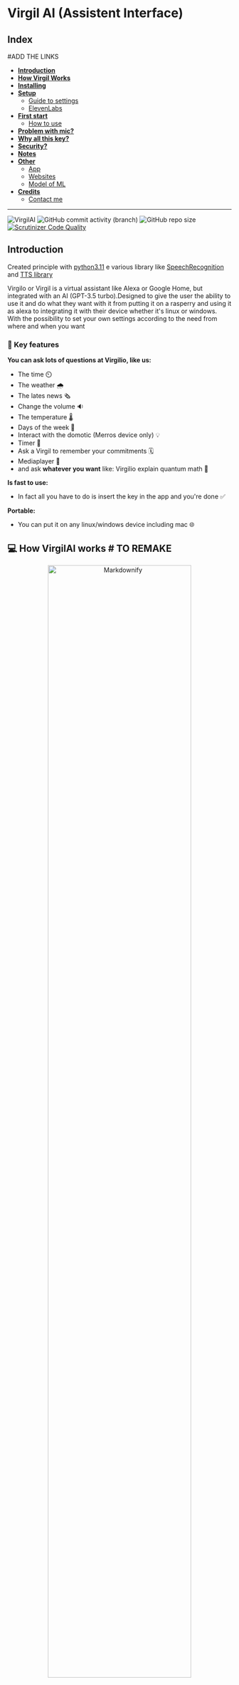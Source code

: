 # Virgil AI (Assistent Interface)

<style>
r { color: Red }
o { color: Orange }
g { color: Green }
b { color: Blue }
v { color: Purple }
c { color: Cyan }
y { color: Yellow }
</style>
## Index

#ADD THE LINKS
- **[Introduction]()**
- **[How Virgil Works]()**
- **[Installing]()**
- **[Setup]()**
    - [Guide to settings]()
    - [ElevenLabs]()
- **[First start]()**
    - [How to use]()
- **[Problem with mic?]()**
- **[Why all this key?]()**
- **[Security?]()**
- **[Notes]()**
- **[Other]()**
    - [App]()
    - [Websites]()
    - [Model of ML]()
- **[Credits]()**
    - [Contact me]()

---

![VirgilAI](https://img.shields.io/badge/2%2C1k-2%2C1k?style=for-the-badge&logo=visualstudiocode&label=Lines%20of%20code&labelColor=282a3&color=%23164773)
![GitHub commit activity (branch)](https://img.shields.io/github/commit-activity/w/Retr0100/VirgilAI?style=for-the-badge&logo=github&labelColor=%23282a3&color=%231B7F79)
![GitHub repo size](https://img.shields.io/github/repo-size/Retr0100/VirgilAI?style=for-the-badge&logo=github&labelColor=%23282a3&color=%23bd93f9)
[![Scrutinizer Code Quality](https://img.shields.io/badge/9,6-9,6?style=for-the-badge&logo=scrutinizerci&label=Scrutinizer&labelColor=282a3&color=%23008000)](https://scrutinizer-ci.com/g/Retr0100/VirgilAI/?branch=master)

## Introduction 

Created principle with [python3.11](https://www.python.org/downloads/) e various library like [SpeechRecognition ](https://pypi.org/project/SpeechRecognition/)  and [TTS library](https://pypi.org/project/gTTS/) 

Virgilo or Virgil is a virtual assistant like Alexa or Google Home, but integrated with an AI (GPT-3.5 turbo).Designed to give the user the ability to use it and do what they want with it from putting it on a rasperry and using it as alexa to integrating it with their device whether it's linux or windows. With the possibility to set your own settings according to the need from where and when you want

### 🔑 Key features
**You can ask lots of questions at Virgilio, like us:**
- The time ⏲️
- The weather 🌧️
- The lates news 🗞️
- Change the volume 🔉
- The temperature 🌡️
- Days of the week 📆
- Interact with the domotic (Merros device only) 💡
- Timer 🔂
- Ask a Virgil to remember your commitments 🗓️
- Mediaplayer 🎵
- and ask **whatever you want** like: Virgilio explain quantum math 🤖
  
**Is fast to use:**
- In fact all you have to do is insert the key in the app and you're done ✅
  
**Portable:**
- You can put it on any linux/windows device including mac 🌐


## 💻 How VirgilAI works  # TO REMAKE
<p align="center">
 <img src="asset/DiagrammaAI.svg" alt="Markdownify" width ="80%" >
</p>




## 📋 Installing 


### Obligatory prerequisites 

 - <c>Python 3.11>=</c>
 - <c>Key of GPT3.5>=</c>

### Installation 

1. The first part of the installation is to **download** all the files from the repository
   - command linee ```git clone https://github.com/Retr0100/VirgilApp.git```
   - or download the zip
2. Now we need the **api** (for now i am not rich and i do not pay for everything) so
 we are need of 3 api keys (the keys marked with * **are mandatory** for operation)
   - <y>API for OpenAI and GPT</y>, 
          i recommend this [video tutorial](https://www.youtube.com/watch?v=u-LeLPBZr2k) *
   - <y>API for Merros</y> (domotic socket),
          just create a [Merros account](https://www.meross.com/en-gc) and insert the credential 
   - <y>API for ElevenLabs</y>
       This API is not required, but if you want a [BEST EXPERIENCE](https://elevenlabs.io/speech-synthesis) i raccomand you to get

1. When you have all the keys/accounts, save them on any file

   

## Notes ❗ #TO  UPDATE

<r>**THIS IS NOT OBBLIGATORY.**</r>  
 Before the user on Linux (preferably, but also on Windows it would not be) create an enviroment with venv ```python -m venv name_enviroment``` after writing ```source name_enviroment/bin/activate```.
 Now you can install all the dependencies without putting your PC at risk. 
 To close the environment, just run ```deactivate```.
 If you use the enviroment try Virgil only whith the text interface 

## 📖 Setup
### When you have installed and downloaded the API you can start setup Virgilio 🥡
 1. Open a terminal to the directory VirgilAI/setup run the command ` pip install -r requirements.txt ` this install some requirements for run the setup file
 2. Now still in the VirgilAI folder, run the command `python or python3 setup.py`
 3. Once we have finished setting up the environment through the setup programme, we can run virgilio **BUT BEWARE THERE ARE SO MANY OTHER THINGS WE CAN SET**
   
### 📚 Guide to **LOCAL** setting #

- **<g>Virgil settings</g>**
   - <o>**Launch Startup**</o>: The programme will be started every time the PC is started.
   - **<o>Default interface type**</o>: You can choose whether to start virgilio with a text or voice interface by default (if you do not wish to set a default interface, you will be asked each time).
   - **<o>Run without console (background)**</o>: Virgil will be started and run in the background, without a console (This option is only available if voice intercom is used).
 - <g>**Debug settings** (You can also ignore them)</g>
   - **<o>Debug level**</o>: You can decide which debug level can be displayed on the screen by default it is set to info (So all logs above and equal to info will be shown, at first not advisable)
   - **<o>Write in file**</o>: Scrittura dei logs in un file (Se saranno scritti un in file non verranno visualizzati a schermo)


### 📚 Guide to **ONLINE** setting #

<o>**Difference between online and local settings**</o>

- <g>**Local**</g>: Local settings are obviously not synchronised on each device and will have to be setup for each environment, and some settings such as debugging settings can be set directly from code and without too much effort 
- <g>**Online**</g>:Online settings will be synchronised on each device but can only and only be changed via the APP, which unfortunately is only available for android. 

```
// THE VALUES ON THE JSON ARE THE DEFAULT
{
    "language": "it", //The launguage for now is useless sorry
    "wordActivation": "Virgilio", //The word on Virgil can Activate
    "volume": "100.0", // Set the start volume of Virgil
    "city": "Salerno", // City default for the Meteo
    "operation_timeout": "3", // Listening time if you don't tal 
    "dynamic_energy_threshold": "true", // Automatic and dynamic microphone sensitivity
    "energy_threshold": "3500", //Sensitivy of microphone                                     
    "elevenlabs": "aaaaaaaaaaaaaaaaaaaaaaaaaaaaaaaa", //Key for elevenlabs                  
    "openAI": "sk-aaaaaaaaaaaaaaaaaaaaaaaaaaaaaaaaaaaaaaaaaaaa", //Key for openAI
    "merrosEmail": "email", //Credential for merros                                                                
    "merrosPassword": "password", //Credential for merros                                                               
    "temperature": "0.9", //Randomness of GPT responses
    "max_tokens": "30" //Max lenght phrase of GPT                                                                       
}                                                                                                                      
```

## 🎙️ Guide to Microphone

### **Problem**
**The recognizer tries to recognize speech even when I’m not speaking, or after I’m done speaking.**

### Solution
Try increasing the recognizer_instance.energy_threshold property. This is basically how sensitive the recognizer is to when recognition should start. Higher values mean that it will be less sensitive, which is useful if you are in a loud room.

I created this tool for you (the tool is included in the repository) 💓

```
import math
import speech_recognition as sr
import time
listener = sr.Recognizer()
def main(languageChoose:str):
    print("SAY A WORD OR PHRASE IN YOUR LANGAGE")
    resultDict = {}
    for i in range(5):
        try:
            with sr.Microphone() as source:
                print(f"{i}. SPEAK")
                start_time = time.time()
                voice = listener.listen(source,3,15)
                command = listener.recognize_google(voice,language=languageChoose)
                end_time = time.time()
                resultDict[i] = [listener.energy_threshold,command,end_time - start_time]
        except:
            pass
    return resultDict
if __name__ == "__main__":
    listener.operation_timeout = 2
    listener.dynamic_energy_threshold = True
    languageChoose = str(input("Insert your language nation and dialet if is not dialet simple repeate the nation example it-it: "))
    results  = main(languageChoose)
    sorted_keys = sorted(results.keys(), key=lambda key: results[key][2])
    sorted_dict = {key: results[key] for key in sorted_keys}
    print(f"Recommended value:  {math.ceil(list(sorted_dict.values())[0][0])}")
```
**The tool is not 100% accurate but it is a great way to get a starting idea if you see that virgil is not accurate enough in recognizing when you speak and when you don't try adjustment**





### Why the key of OpenAI,ElevenLabs and Merros❓

- OpenAI: This is in fact the only mandatory key, as GPT covers 50% of the application, and this is the real **difference** to Alexa and Virgil.
- ElevenLabs: This key is not mandatory but it makes the experience more pleasant because ElevenLabs implements a more natural Speech To Text (TTS) and also allows you to choose your own voice.
  The key for the API is free and only requires registration (TIPS: If you run out of tokens and want to continue using elevenlabs free, create another account with the same email address, but put a dot anywhere before the "@" and the confirmation email will still arrive, but it will be a different email address for the site... **SHHH DON'T TELL ANYONE**) If you can't register, Virgil will still work, but with Google's TTS.
 and it's not the best choice 😅. 
- Meross: This credential an required **ONLY** if you can use a domotic Meross but if you dont have a domotic Meross don't waste time ⏲️

### How to change the voice for TTS ElevenLabs: # ADD THE WARNING SU THE PRESET FILES OR REMOVE THIS PARAGRAM

1. Go in this file ```lib/sound.py```
2. Go on the site of [ElevenLabs](https://elevenlabs.io/speech-synthesis) create an account (You should already have it)
3. Explore the default Voice and choice one
4. Now on this part of file ```sound.py```
    ```
    sound = generate(
                        api_key = self.API_KEY,
                        text=text,
                        voice="Antoni",
                        model='eleven_multilingual_v1'
                    )
    ```
    And replace the voice whith the one you want (if after the TTS dont'work try another voice on whatch a video on YT on how to use default entries )
5.  Restart Virgil
 
## 🔁 Change the key #ADD NOTES ONLY 5 KEY

> Go in the directory call setup and search the key.txt (remeber the key is a hexadecimal string of 32 characters),delete it and relaunch Virgil

## ⚠️ TO BE CONSIDERED 
1. The entire project is only at the albor and is not 100% complete
2. Virgilio without the API insert and without the connection will not function fully 
3. The api for GPT is almost free but is necessary inser the credit/debit card (sorry i know is annoying) 💸
4. I do not guarantee the robustness of the code and software at100% for now also the ML models are still under development and study and may not be 100% accurate 


## Other #ADD THE OTHER THINGS



## 💸 Credits and technologies used #REMAKE

Developer: Only me for now
Technologies:
 - Python
 - Bash and Batch (for the setup)
 - Python library like: Request,SpeechRecognize,Pygame etc

ps: follow me on [instagram](https://www.instagram.com/akiidjk) and [twitter](https://twitter.com/R3tr0_fj) contact me for help or support


